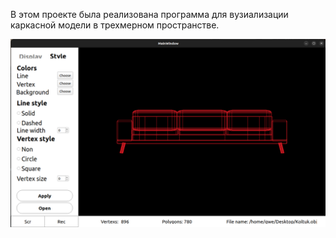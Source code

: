 В этом проекте была реализована программа для вузиализации каркасной модели в трехмерном пространстве.

![3DViewer](img/sofa.png)
